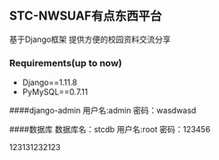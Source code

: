 ## STC-NWSUAF有点东西平台
基于Django框架 提供方便的校园资料交流分享

### Requirements(up to now)

* Django==1.11.8
* PyMySQL==0.7.11

####django-admin
用户名:admin
密码：wasdwasd

####数据库
数据库名：stcdb
用户名:root
密码：123456

123131232123